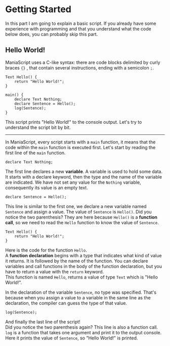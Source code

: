 # Getting Started

In this part I am going to explain a basic script. If you already have some experience with programming and that you understand what the code below does, you can probably skip this part.

## Hello World!

ManiaScript uses a C-like syntax: there are code blocks delimited by curly braces `{}` , that contain several instructions, ending with a semicolon `;`.

```maniascript
Text Hello() {
    return "Hello World!";
}

main() {
    declare Text Nothing;
    declare Sentence = Hello();
    log(Sentence);
}
```

This script prints "Hello World!" to the console output. Let's try to understand the script bit by bit.

___

In ManiaScript, every script starts with a `main` function, it means that the code within the `main` function is executed first. Let's start by reading the first line of the `main` function.

```maniascript
declare Text Nothing;
```

The first line declares a new **variable**. A variable is used to hold some data. It starts with a declare keyword, then the type and the name of the variable are indicated. We have not set any value for the `Nothing` variable, consequently its value is an empty text.

```maniascript
declare Sentence = Hello();
```

This line is similar  to the first one, we declare a new variable named `Sentence` and assign a value. The value of `Sentence` is `Hello()`. Did you notice the two parenthesis? They are here because `Hello()` is a  **function call**, so we need to read the `Hello` function to know the value of `Sentence`.

```maniascript
Text Hello() {
    return "Hello World!";
}
```

Here is the code for the function `Hello`.  
A **function declaration** begins with a type that indicates what kind of value it returns. It is followed by the name of the function. You can declare variables and call functions in the body of the function declaration, but you have to return a value with the `return` keyword.  
This function is named `Hello`, returns a value of type `Text` which is "Hello World!".

In the declaration of the variable `Sentence`, no type was specified. That's because when you assign a value to a variable in the same line as the declaration, the compiler can guess the type of that value.

```maniascript
log(Sentence);
```

And finally the last line of the script!  
Did you notice the two parenthesis again? This line is also a function call.  
`log` is a function that takes one argument and print it to the output console. Here it prints the value of `Sentence`, so "Hello World!" is printed.

